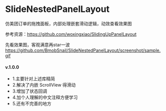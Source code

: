 # SlideNestedPanelLayout
仿美团订单的拖拽面板，内部处理嵌套滑动逻辑，动效查看效果图

参考资源：https://github.com/woxingxiao/SlidingUpPanelLayout

先看效果图，客观满意再star一波
https://github.com/BmobSnail/SlideNestedPanelLayout/screenshot/sample.gif

#### v.1.0.0
- 1.主要针对上述库精简
- 2.解决了内嵌 ScrollView 得滑动
- 3.增加了状态回调
- 4.加个人理解的中文注释方便学习
- 5.还有不完善的地方



